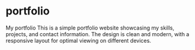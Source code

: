 # portfolio
My portfolio
This is a simple portfolio website showcasing my skills, projects, and contact information. The design is clean and modern, with a responsive layout for optimal viewing on different devices.
